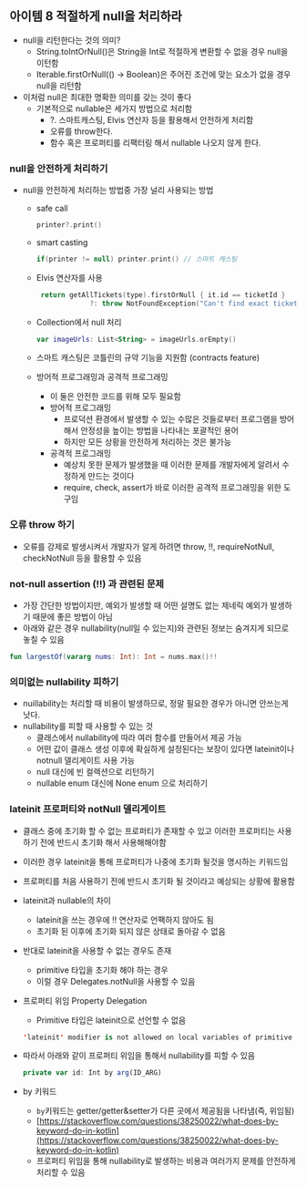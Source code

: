 ## 아이템 8 적절하게 null을 처리하라
- null을 리턴한다는 것의 의미?
    - String.toIntOrNull()은 String을 Int로 적절하게 변환할 수 없을 경우 null을 이턴함
    - Iterable<T>.firstOrNull(() → Boolean)은 주어진 조건에 맞는 요소가 없을 경우 null을 리턴함
- 이처럼 null은 최대한 명확한 의미를 갖는 것이 좋다
    - 기본적으로 nullable은 세가지 방법으로 처리함
        - ?. 스마트캐스팅, Elvis 연산자 등을 활용해서 안전하게 처리함
        - 오류를 throw한다.
        - 함수 혹은 프로퍼티를 리팩터링 해서 nullable 나오지 않게 한다.
    
### null을 안전하게 처리하기
    
- null을 안전하게 처리하는 방법중 가장 널리 사용되는 방법
    - safe call        
        ```kotlin
        printer?.print()
        ```
        
    - smart casting
        
        ```kotlin
        if(printer != null) printer.print() // 스마트 캐스팅
        ```
        
    - Elvis 연산자를 사용
        
       ```kotlin
        return getAllTickets(type).firstOrNull { it.id == ticketId }
                    ?: throw NotFoundException("Can't find exact ticket.")
        ```
        
    - Collection에서 null 처리
        
        ```kotlin
        var imageUrls: List<String> = imageUrls.orEmpty()
        ```
        
    - 스마트 캐스팅은 코틀린의 규약 기능을 지원함 (contracts feature)
    - 방어적 프로그래밍과 공격적 프로그래밍
        - 이 둘은 안전한 코드를 위해 모두 필요함
        - 방어적 프로그래밍
            - 프로덕션 환경에서 발생할 수 있는 수많은 것들로부터 프로그램을 방어해서 안정성을 높이는 방법을 나타내는 포괄적인 용어
            - 하지만 모든 상황을 안전하게 처리하는 것은 불가능
        - 공격적 프로그래밍
            - 예상치 못한 문제가 발생했을 때 이러한 문제를 개발자에게 알려서 수정하게 만드는 것이다
            - require, check, assert가 바로 이러한 공격적 프로그래밍을 위한 도구임
    
### 오류 throw 하기
    
- 오류를 강제로 발생시켜서 개발자가 알게 하려면 throw, !!, requireNotNull, checkNotNull 등을 활용할 수 있음
    
### not-null assertion (!!) 과 관련된 문제
    
- 가장 간단한 방법이지만, 예외가 발생할 때 어떤 설명도 없는 제네릭 예외가 발생하기 때문에 좋은 방법이 아님
- 아래와 같은 경우 nullability(null일 수 있는지)와 관련된 정보는 숨겨지게 되므로 놓칠 수 있음
    
```kotlin
fun largestOf(vararg nums: Int): Int = nums.max()!!    
```
    
### 의미없는 nullability 피하기
    
- nuillability는 처리할 때 비용이 발생하므로, 정말 필요한 경우가 아니면 안쓰는게 낫다.
- nullability를 피할 때 사용할 수 있는 것
    - 클래스에서 nullability에 따라 여러 함수를 만들어서 제공 가능
    - 어떤 값이 클래스 생성 이후에 확실하게 설정된다는 보장이 있다면 lateinit이나 notnull 델리게이트 사용 가능
    - null 대신에 빈 컬렉션으로 리턴하기
    - nullable enum 대신에 None enum 으로 처리하기
    
### lateinit 프로퍼티와 notNull 델리게이트
    
- 클래스 중에 초기화 할 수 없는 프로퍼티가 존재할 수 있고 이러한 프로퍼티는 사용하기 전에 반드시 초기화 해서 사용해해야함
- 이러한 경우 lateinit을 통해 프로퍼티가 나중에 초기화 될것을 명시하는 키워드임
- 프로퍼티를 처음 사용하기 전에 반드시 초기화 될 것이라고 예상되는 상황에 활용함
- lateinit과 nullable의 차이
    - lateinit을 쓰는 경우에 !! 연산자로 언팩하지 않아도 됨
    - 초기화 된 이후에 초기화 되지 않은 상태로 돌아갈 수 없음
- 반대로 lateinit을 사용할 수 없는 경우도 존재
    - primitive 타입을 초기화 해야 하는 경우
    - 이럴 경우 Delegates.notNull을 사용할 수 있음
- 프로퍼티 위임 Property Delegation
    - Primitive 타입은 lateinit으로 선언할 수 없음
            
    ```kotlin
    'lateinit' modifier is not allowed on local variables of primitive types
    ```
            
- 따라서 아래와 같이 프로퍼티 위임을 통해서 nullability를 피할 수 있음
            
    ```jsx
    private var id: Int by arg(ID_ARG)
    ```
            
- by 키워드
    - `by`키워드는 getter/getter&setter가 다른 곳에서 제공됨을 나타냄(즉, 위임됨)
    - [https://stackoverflow.com/questions/38250022/what-does-by-keyword-do-in-kotlin](https://stackoverflow.com/questions/38250022/what-does-by-keyword-do-in-kotlin)
    - 프로퍼티 위임을 통해 nullability로 발생하는 비용과 여러가지 문제를 안전하게 처리할 수 있음